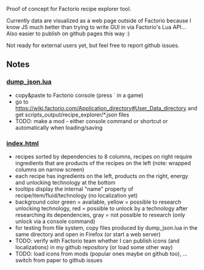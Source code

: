 Proof of concept for Factorio recipe explorer tool.

Currently data are visualized as a web page outside of Factorio because I know JS much better than trying to write GUI in via Factorio's Lua API... Also easier to publish on github pages this way :)

Not ready for external users yet, but feel free to report github issues.

## Notes
### [dump_json.lua](dump_json.lua)
- copy&paste to Factorio console (press ` in a game)
- go to https://wiki.factorio.com/Application_directory#User_Data_directory and get scripts_output/recipe_explorer/*.json files
- TODO: make a mod - either console command or shortcut or automatically when loading/saving

### [index.html](index.html)
- recipes sorted by dependencies to 8 columns, recipes on right require ingredients that are products of the recipes on the left (note: wrapped columns on narrow screen)
- each recipe has ingredients on the left, products on the right, energy and unlocking technology at the bottom
- tooltips display the internal "name" property of recipe/item/fluid/technology (no localization yet)
- background color green = available, yellow = possible to research unlocking technology, red = possible to unlock by a technology after researching its dependencies, gray = not possible to research (only unlock via a console command)
- for testing from file system, copy files produced by dump_json.lua in the same directory and open in Firefox (or start a web server)
- TODO: verify with Factorio team whether I can publish icons (and localizations) in my github repository (or load some other way)
- TODO: load icons from mods (popular ones maybe on github too), ... switch from paper to github issues
